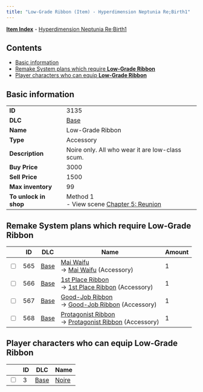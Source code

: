 ```yaml
---
title: "Low-Grade Ribbon (Item) - Hyperdimension Neptunia Re;Birth1"
---
```


[**Item Index**](/neptunia/rb1/item/index.html) - [Hyperdimension Neptunia Re;Birth1](/neptunia/rb1)

## Contents

- [Basic information](#basic-information)
- [Remake System plans which require **Low-Grade Ribbon**](#remake-system-plans-which-require-low-grade-ribbon)
- [Player characters who can equip **Low-Grade Ribbon**](#player-characters-who-can-equip-low-grade-ribbon)

## Basic information

|   |   |
| -- | -- |
| **ID** | 3135 |
| **DLC** | [Base](/neptunia/rb1/dlc/1-base.html) |
| **Name** | Low-Grade Ribbon |
| **Type** | Accessory |
| **Description** | Noire only. All who wear it are low-class scum. |
| **Buy Price** | 3000 |
| **Sell Price** | 1500 |
| **Max inventory** | 99 |
| **To unlock in shop** | Method 1<br />- View scene [Chapter 5: Reunion](/neptunia/rb1/scene/1-503-chapter-5-reunion.html) |

## Remake System plans which require **Low-Grade Ribbon**

|    | ID | DLC | Name | Amount |
| -- | -- | --- | ---- | ------ |
| <input type="checkbox" id="rb1-remake-1-565" class="trackbox" /> | 565 | [Base](/neptunia/rb1/dlc/1-base.html) | [Mai Waifu](/neptunia/rb1/remake/1-565-mai-waifu.html)<br />→ [Mai Waifu](/neptunia/rb1/item/1-3136-mai-waifu.html) (Accessory) | 1 |
| <input type="checkbox" id="rb1-remake-1-566" class="trackbox" /> | 566 | [Base](/neptunia/rb1/dlc/1-base.html) | [1st Place Ribbon](/neptunia/rb1/remake/1-566-1st-place-ribbon.html)<br />→ [1st Place Ribbon](/neptunia/rb1/item/1-3137-1st-place-ribbon.html) (Accessory) | 1 |
| <input type="checkbox" id="rb1-remake-1-567" class="trackbox" /> | 567 | [Base](/neptunia/rb1/dlc/1-base.html) | [Good-Job Ribbon](/neptunia/rb1/remake/1-567-good-job-ribbon.html)<br />→ [Good-Job Ribbon](/neptunia/rb1/item/1-3138-good-job-ribbon.html) (Accessory) | 1 |
| <input type="checkbox" id="rb1-remake-1-568" class="trackbox" /> | 568 | [Base](/neptunia/rb1/dlc/1-base.html) | [Protagonist Ribbon](/neptunia/rb1/remake/1-568-protagonist-ribbon.html)<br />→ [Protagonist Ribbon](/neptunia/rb1/item/1-3139-protagonist-ribbon.html) (Accessory) | 1 |

## Player characters who can equip **Low-Grade Ribbon**

|    | ID | DLC | Name |
| -- | -- | --- | ---- |
| <input type="checkbox" id="rb1-player-1-3" class="trackbox" /> | 3 | [Base](/neptunia/rb1/dlc/1-base.html) | [Noire](/neptunia/rb1/player/1-3-noire.html) |